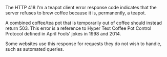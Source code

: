 The HTTP 418 I'm a teapot client error response code indicates that the server refuses to brew coffee because it is, permanently, a teapot.

A combined coffee/tea pot that is temporarily out of coffee should instead return 503. This error is a reference to Hyper Text Coffee Pot Control Protocol defined in April Fools' jokes in 1998 and 2014.

Some websites use this response for requests they do not wish to handle, such as automated queries.
